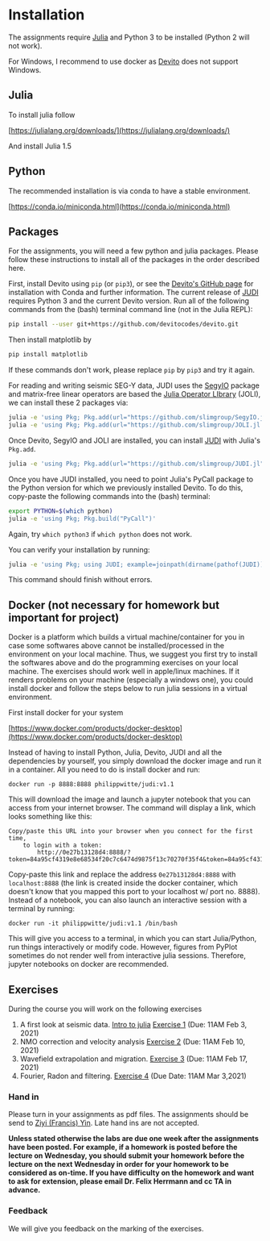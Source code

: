 # Installation

The assignments require [Julia](https://julialang.org) and Python 3 to be installed (Python 2 will not work).

For Windows, I recommend to use docker as [Devito](https://www.devitoproject.org) does not support Windows.

## Julia

To install julia follow

[https://julialang.org/downloads/](https://julialang.org/downloads/)

And install Julia 1.5

## Python

The recommended installation is via conda to have a stable environment.

[https://conda.io/miniconda.html](https://conda.io/miniconda.html)


## Packages

For the assignments, you will need a few python and julia packages. Please follow these instructions to install all of the packages in the order described here.

First, install Devito using `pip` (or `pip3`), or see the [Devito's GitHub page](https://github.com/devitocodes/devito) for installation with Conda and further information. The current release of [JUDI](https://github.com/slimgroup/JUDI.jl) requires Python 3 and the current Devito version. Run all of the following commands from the (bash) terminal command line (not in the Julia REPL):

```bash
pip install --user git+https://github.com/devitocodes/devito.git
```

Then install matplotlib by

```bash
pip install matplotlib
```

If these commands don't work, please replace `pip` by `pip3` and try it again.

For reading and writing seismic SEG-Y data, JUDI uses the [SegyIO](https://github.com/slimgroup/SegyIO.jl) package and matrix-free linear operators are based the [Julia Operator LIbrary](https://github.com/slimgroup/JOLI.jl/tree/master/src) (JOLI), we can install these 2 packages via:

```bash
julia -e 'using Pkg; Pkg.add(url="https://github.com/slimgroup/SegyIO.jl.git")'
julia -e 'using Pkg; Pkg.add(url="https://github.com/slimgroup/JOLI.jl.git")'
```

Once Devito, SegyIO and JOLI are installed, you can install [JUDI](https://github.com/slimgroup/JUDI.jl) with Julia's `Pkg.add`.

```bash
julia -e 'using Pkg; Pkg.add(url="https://github.com/slimgroup/JUDI.jl")'
```

Once you have JUDI installed, you need to point Julia's PyCall package to the Python version for which we previously installed Devito. To do this, copy-paste the following commands into the (bash) terminal:

```bash
export PYTHON=$(which python)
julia -e 'using Pkg; Pkg.build("PyCall")'
```

Again, try `which python3` if `which python` does not work.

You can verify your installation by running:

```bash
julia -e 'using Pkg; using JUDI; example=joinpath(dirname(pathof(JUDI)),"..","examples/scripts/modeling_basic_2D.jl");include(example);'
```

This command should finish without errors.


## Docker (not necessary for homework but important for project)

Docker is a platform which builds a virtual machine/container for you in case some softwares above cannot be installed/processed in the environment on your local machine. Thus, we suggest you first try to install the softwares above and do the programming exercises on your local machine. The exercises should work well in apple/linux machines. If it renders problems on your machine (especially a windows one), you could install docker and follow the steps below to run julia sessions in a virtual environment.

First install docker for your system

[https://www.docker.com/products/docker-desktop](https://www.docker.com/products/docker-desktop)

Instead of having to install Python, Julia, Devito, JUDI and all the dependencies by yourself, you simply download the docker image and run it in a container. All you need to do is install docker and run:

```
docker run -p 8888:8888 philippwitte/judi:v1.1
```

This will download the image and launch a jupyter notebook that you can access from your internet browser. The command will display a link, which looks something like this:

```
Copy/paste this URL into your browser when you connect for the first time,
    to login with a token:
        http://0e27b13128d4:8888/?token=84a95cf4319e8e68534f20c7c6474d9875f13c70270f35f4&token=84a95cf4319e8e68534f20c7c6474d9875f13c70270f35f4
```

Copy-paste this link and replace the address `0e27b13128d4:8888` with `localhost:8888` (the link is created inside the docker container, which doesn't know that you mapped this port to your localhost w/ port no. 8888). Instead of a notebook, you can also launch an interactive session with a terminal by running:

```
docker run -it philippwitte/judi:v1.1 /bin/bash
```

This will give you access to a terminal, in which you can start Julia/Python, run things interactively or modify code. However, figures from PyPlot sometimes do not render well from interactive julia sessions. Therefore, jupyter notebooks on docker are recommended.

## Exercises

During the course you will work on the following exercises

1. A first look at seismic data. [Intro to julia](Assignments/introduction_to_julia.md) [Exercise 1](Assignments/Exercise1.md) (Due: 11AM Feb 3, 2021)
2. NMO correction and velocity analysis [Exercise 2](Assignments/Exercise2.md) (Due: 11AM Feb 10, 2021)
3. Wavefield extrapolation and migration. [Exercise 3](Assignments/Exercise3.md) (Due: 11AM Feb 17, 2021)
4. Fourier, Radon and filtering. [Exercise 4](Assignments/Exercise4.md) (Due Date: 11AM Mar 3,2021)

<!-- 
5. From processing to inversion I.[Exercise 5](Assignments/Exercise5.md) (Due Date: March 5,2020)
6. From processing to inversion II. [Exercise 6](Assignments/Exercise6.md) (Due Date: March 17,2020) -->

<!--
1. A first look at seismic data. [Intro to julia](Assignments/introduction_to_julia.md) [Exercise 1](Assignments/Exercise1.md) [[Solution]](https://www.slim.eos.ubc.ca/Teaching/EOSC454/exercise1_sol.html)

2. NMO correction and velocity analysis [Exercise 2](Assignments/Exercise2.md)

3. Wavefield extrapolation and migration. [Exercise 3](Assignments/Exercise3.md)

4. Fourier, Radon and filtering.[Exercise 4](Assignments/Exercise4.md)

5. From processing to inversion I.[Exercise 5](Assignments/Exercise5.md)

6. From processing to inversion II. [Exercise 6](Assignments/Exercise6.md)

7. Full Waveform inversion. [Exercise 7](Assignments/Exercise7.md)

These exercises will introduce you to the [Julia programming language](https://julialang.org), [Devito](https://www.devitoproject.org)-a Domain-specific Language (DSL) for automatic code generation for highly optimized finite differences, and [Judi](https://github.com/slimgroup/JUDI.jl)-a framework for large-scale seismic modeling and inversion and designed to enable rapid translations of algorithms to fast and efficient code that scales to industry-size problems.

-->

### Hand in

Please turn in your assignments as pdf files. The assignments should be send to [Ziyi (Francis) Yin](mailto:ziyi.yin@gatech.edu). Late hand ins are not accepted.

**Unless stated otherwise the labs are due one week after the assignments have been posted. For example, if a homework is posted before the lecture on Wednesday, you should submit your homework before the lecture on the next Wednesday in order for your homework to be considered as on-time. If you have difficulty on the homework and want to ask for extension, please email Dr. Felix Herrmann and cc TA in advance.**

### Feedback

We will give you feedback on the marking of the exercises.
